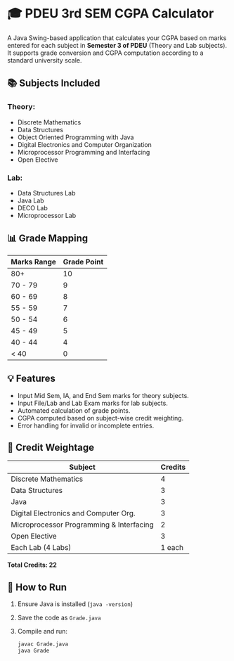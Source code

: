 # 🎓 PDEU 3rd SEM CGPA Calculator

A Java Swing-based application that calculates your CGPA based on marks entered for each subject in **Semester 3 of PDEU** (Theory and Lab subjects). It supports grade conversion and CGPA computation according to a standard university scale.

## 📚 Subjects Included

### Theory:
- Discrete Mathematics
- Data Structures
- Object Oriented Programming with Java
- Digital Electronics and Computer Organization
- Microprocessor Programming and Interfacing
- Open Elective

### Lab:
- Data Structures Lab
- Java Lab
- DECO Lab
- Microprocessor Lab

## 📊 Grade Mapping

| Marks Range | Grade Point |
|-------------|-------------|
| 80+         | 10          |
| 70 - 79     | 9           |
| 60 - 69     | 8           |
| 55 - 59     | 7           |
| 50 - 54     | 6           |
| 45 - 49     | 5           |
| 40 - 44     | 4           |
| < 40        | 0           |

## 💡 Features

- Input Mid Sem, IA, and End Sem marks for theory subjects.
- Input File/Lab and Lab Exam marks for lab subjects.
- Automated calculation of grade points.
- CGPA computed based on subject-wise credit weighting.
- Error handling for invalid or incomplete entries.

## 🧮 Credit Weightage

| Subject                                  | Credits |
|------------------------------------------|---------|
| Discrete Mathematics                     | 4       |
| Data Structures                          | 3       |
| Java                                     | 3       |
| Digital Electronics and Computer Org.    | 3       |
| Microprocessor Programming & Interfacing | 2       |
| Open Elective                            | 3       |
| Each Lab (4 Labs)                        | 1 each  |

**Total Credits: 22**

## 🚀 How to Run

1. Ensure Java is installed (`java -version`)
2. Save the code as `Grade.java`
3. Compile and run:
   
   ```bash
   javac Grade.java
   java Grade
